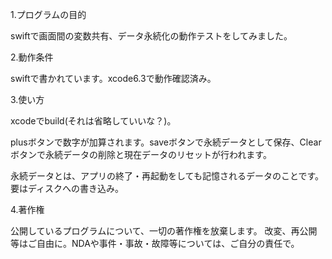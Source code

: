 1.プログラムの目的

swiftで画面間の変数共有、データ永続化の動作テストをしてみました。

2.動作条件

swiftで書かれています。xcode6.3で動作確認済み。

3.使い方

xcodeでbuild(それは省略していいな？)。

plusボタンで数字が加算されます。saveボタンで永続データとして保存、Clearボタンで永続データの削除と現在データのリセットが行われます。

永続データとは、アプリの終了・再起動をしても記憶されるデータのことです。要はディスクへの書き込み。

4.著作権

公開しているプログラムについて、一切の著作権を放棄します。 改変、再公開等はご自由に。NDAや事件・事故・故障等については、ご自分の責任で。
